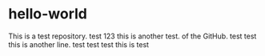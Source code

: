 # hello-world
This is a test repository.
test 123
this is another test.
of the GitHub.
test
test
this is another line. test test test
this is test
